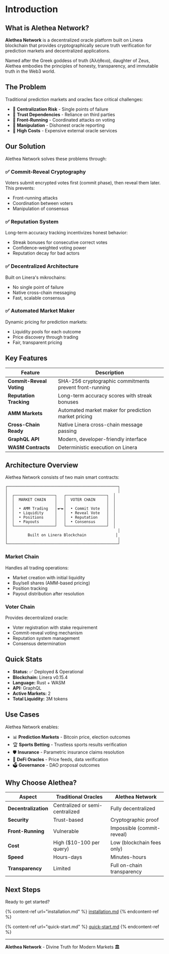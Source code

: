 # Introduction

## What is Alethea Network?

**Alethea Network** is a decentralized oracle platform built on Linera blockchain that provides cryptographically secure truth verification for prediction markets and decentralized applications.

Named after the Greek goddess of truth (Ἀλήθεια), daughter of Zeus, Alethea embodies the principles of honesty, transparency, and immutable truth in the Web3 world.

## The Problem

Traditional prediction markets and oracles face critical challenges:

* 🔴 **Centralization Risk** - Single points of failure
* 🔴 **Trust Dependencies** - Reliance on third parties
* 🔴 **Front-Running** - Coordinated attacks on voting
* 🔴 **Manipulation** - Dishonest oracle reporting
* 🔴 **High Costs** - Expensive external oracle services

## Our Solution

Alethea Network solves these problems through:

### ✅ Commit-Reveal Cryptography

Voters submit encrypted votes first (commit phase), then reveal them later. This prevents:
- Front-running attacks
- Coordination between voters
- Manipulation of consensus

### ✅ Reputation System

Long-term accuracy tracking incentivizes honest behavior:
- Streak bonuses for consecutive correct votes
- Confidence-weighted voting power
- Reputation decay for bad actors

### ✅ Decentralized Architecture

Built on Linera's mikrochains:
- No single point of failure
- Native cross-chain messaging
- Fast, scalable consensus

### ✅ Automated Market Maker

Dynamic pricing for prediction markets:
- Liquidity pools for each outcome
- Price discovery through trading
- Fair, transparent pricing

## Key Features

| Feature | Description |
|---------|-------------|
| **Commit-Reveal Voting** | SHA-256 cryptographic commitments prevent front-running |
| **Reputation Tracking** | Long-term accuracy scores with streak bonuses |
| **AMM Markets** | Automated market maker for prediction market pricing |
| **Cross-Chain Ready** | Native Linera cross-chain message passing |
| **GraphQL API** | Modern, developer-friendly interface |
| **WASM Contracts** | Deterministic execution on Linera |

## Architecture Overview

Alethea Network consists of two main smart contracts:

```
┌─────────────────────────────────────────────────┐
│                                                 │
│  ┌──────────────────┐   ┌──────────────────┐  │
│  │  MARKET CHAIN    │   │  VOTER CHAIN     │  │
│  │                  │   │                  │  │
│  │  • AMM Trading   │◄─►│  • Commit Vote   │  │
│  │  • Liquidity     │   │  • Reveal Vote   │  │
│  │  • Positions     │   │  • Reputation    │  │
│  │  • Payouts       │   │  • Consensus     │  │
│  └──────────────────┘   └──────────────────┘  │
│                                                 │
│         Built on Linera Blockchain             │
│                                                 │
└─────────────────────────────────────────────────┘
```

### Market Chain

Handles all trading operations:
- Market creation with initial liquidity
- Buy/sell shares (AMM-based pricing)
- Position tracking
- Payout distribution after resolution

### Voter Chain

Provides decentralized oracle:
- Voter registration with stake requirement
- Commit-reveal voting mechanism
- Reputation system management
- Consensus determination

## Quick Stats

- **Status:** ✅ Deployed & Operational
- **Blockchain:** Linera v0.15.4
- **Language:** Rust + WASM
- **API:** GraphQL
- **Active Markets:** 2
- **Total Liquidity:** 3M tokens

## Use Cases

Alethea Network enables:

* 📊 **Prediction Markets** - Bitcoin price, election outcomes
* 🏆 **Sports Betting** - Trustless sports results verification
* 🛡️ **Insurance** - Parametric insurance claims resolution
* 💱 **DeFi Oracles** - Price feeds, data verification
* 🗳️ **Governance** - DAO proposal outcomes

## Why Choose Alethea?

| Aspect | Traditional Oracles | Alethea Network |
|--------|-------------------|-----------------|
| **Decentralization** | Centralized or semi-centralized | Fully decentralized |
| **Security** | Trust-based | Cryptographic proof |
| **Front-Running** | Vulnerable | Impossible (commit-reveal) |
| **Cost** | High ($10-100 per query) | Low (blockchain fees only) |
| **Speed** | Hours-days | Minutes-hours |
| **Transparency** | Limited | Full on-chain transparency |

## Next Steps

Ready to get started?

{% content-ref url="installation.md" %}
[installation.md](installation.md)
{% endcontent-ref %}

{% content-ref url="quick-start.md" %}
[quick-start.md](quick-start.md)
{% endcontent-ref %}

---

**Alethea Network** - Divine Truth for Modern Markets 🏛️

